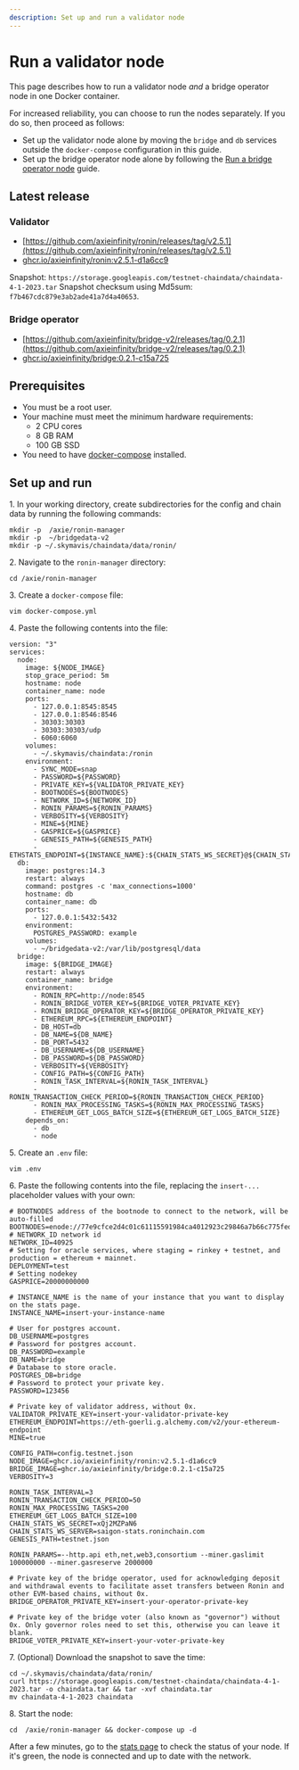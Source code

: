 ```yaml
---
description: Set up and run a validator node
---
```

# Run a validator node
This page describes how to run a validator node *and* a bridge operator node in one Docker container.

For increased reliability, you can choose to run the nodes separately. If you do so, then proceed as follows:
* Set up the validator node alone by moving the `bridge` and `db` services outside the `docker-compose` configuration in this guide.
* Set up the bridge operator node alone by following the [Run a bridge operator node](./bridge.md) guide.

## Latest release
### Validator
* [https://github.com/axieinfinity/ronin/releases/tag/v2.5.1](https://github.com/axieinfinity/ronin/releases/tag/v2.5.1)
* [ghcr.io/axieinfinity/ronin:v2.5.1-d1a6cc9](https://github.com/axieinfinity/ronin/pkgs/container/ronin/69326810?tag=v2.5.1-d1a6cc9)

Snapshot: `https://storage.googleapis.com/testnet-chaindata/chaindata-4-1-2023.tar`
Snapshot checksum using Md5sum: `f7b467cdc879e3ab2ade41a7d4a40653`.

### Bridge operator
* [https://github.com/axieinfinity/bridge-v2/releases/tag/0.2.1](https://github.com/axieinfinity/bridge-v2/releases/tag/0.2.1)
* [ghcr.io/axieinfinity/bridge:0.2.1-c15a725](https://github.com/axieinfinity/bridge-v2/pkgs/container/bridge/67046431?tag=0.2.1-c15a725)

## Prerequisites

* You must be a root user.
* Your machine must meet the minimum hardware requirements:
  * 2 CPU cores
  * 8 GB RAM
  * 100 GB SSD
* You need to have [docker-compose](https://docs.docker.com/compose/install/) installed.

## Set up and run
1\. In your working directory, create subdirectories for the config and chain data by running the following commands:

```
mkdir -p  /axie/ronin-manager
mkdir -p  ~/bridgedata-v2
mkdir -p ~/.skymavis/chaindata/data/ronin/
```

2\. Navigate to the `ronin-manager` directory:

```
cd /axie/ronin-manager
```

3\. Create a `docker-compose` file:

```
vim docker-compose.yml
```

4\. Paste the following contents into the file:

```
version: "3"
services:
  node:
    image: ${NODE_IMAGE}
    stop_grace_period: 5m
    hostname: node
    container_name: node
    ports:
      - 127.0.0.1:8545:8545
      - 127.0.0.1:8546:8546
      - 30303:30303
      - 30303:30303/udp
      - 6060:6060
    volumes:
      - ~/.skymavis/chaindata:/ronin
    environment:
      - SYNC_MODE=snap
      - PASSWORD=${PASSWORD}
      - PRIVATE_KEY=${VALIDATOR_PRIVATE_KEY}
      - BOOTNODES=${BOOTNODES}
      - NETWORK_ID=${NETWORK_ID}
      - RONIN_PARAMS=${RONIN_PARAMS}
      - VERBOSITY=${VERBOSITY}
      - MINE=${MINE}
      - GASPRICE=${GASPRICE}
      - GENESIS_PATH=${GENESIS_PATH}
      - ETHSTATS_ENDPOINT=${INSTANCE_NAME}:${CHAIN_STATS_WS_SECRET}@${CHAIN_STATS_WS_SERVER}:443
  db:
    image: postgres:14.3
    restart: always
    command: postgres -c 'max_connections=1000'
    hostname: db
    container_name: db
    ports:
      - 127.0.0.1:5432:5432
    environment:
      POSTGRES_PASSWORD: example
    volumes:
      - ~/bridgedata-v2:/var/lib/postgresql/data
  bridge:
    image: ${BRIDGE_IMAGE}
    restart: always
    container_name: bridge
    environment:
      - RONIN_RPC=http://node:8545
      - RONIN_BRIDGE_VOTER_KEY=${BRIDGE_VOTER_PRIVATE_KEY}
      - RONIN_BRIDGE_OPERATOR_KEY=${BRIDGE_OPERATOR_PRIVATE_KEY}
      - ETHEREUM_RPC=${ETHEREUM_ENDPOINT}
      - DB_HOST=db
      - DB_NAME=${DB_NAME}
      - DB_PORT=5432
      - DB_USERNAME=${DB_USERNAME}
      - DB_PASSWORD=${DB_PASSWORD}
      - VERBOSITY=${VERBOSITY}
      - CONFIG_PATH=${CONFIG_PATH}
      - RONIN_TASK_INTERVAL=${RONIN_TASK_INTERVAL}
      - RONIN_TRANSACTION_CHECK_PERIOD=${RONIN_TRANSACTION_CHECK_PERIOD}
      - RONIN_MAX_PROCESSING_TASKS=${RONIN_MAX_PROCESSING_TASKS}
      - ETHEREUM_GET_LOGS_BATCH_SIZE=${ETHEREUM_GET_LOGS_BATCH_SIZE}
    depends_on:
      - db
      - node
```

5\. Create an `.env` file:

```
vim .env
```

6\. Paste the following contents into the file, replacing the `insert-...` placeholder values with your own:

```
# BOOTNODES address of the bootnode to connect to the network, will be auto-filled
BOOTNODES=enode://77e9cfce2d4c01c61115591984ca4012923c29846a7b66c775fed0cc8fe5f41b304a71e3e9433e067ea7ef86701c13992fefacf9e223786c62c530a7110e8142@35.224.85.190:30303
# NETWORK_ID network id
NETWORK_ID=40925
# Setting for oracle services, where staging = rinkey + testnet, and production = ethereum + mainnet.
DEPLOYMENT=test
# Setting nodekey
GASPRICE=20000000000

# INSTANCE_NAME is the name of your instance that you want to display on the stats page.
INSTANCE_NAME=insert-your-instance-name

# User for postgres account.
DB_USERNAME=postgres
# Password for postgres account.
DB_PASSWORD=example
DB_NAME=bridge
# Database to store oracle.
POSTGRES_DB=bridge
# Password to protect your private key.
PASSWORD=123456

# Private key of validator address, without 0x. 
VALIDATOR_PRIVATE_KEY=insert-your-validator-private-key
ETHEREUM_ENDPOINT=https://eth-goerli.g.alchemy.com/v2/your-ethereum-endpoint
MINE=true

CONFIG_PATH=config.testnet.json
NODE_IMAGE=ghcr.io/axieinfinity/ronin:v2.5.1-d1a6cc9
BRIDGE_IMAGE=ghcr.io/axieinfinity/bridge:0.2.1-c15a725
VERBOSITY=3

RONIN_TASK_INTERVAL=3
RONIN_TRANSACTION_CHECK_PERIOD=50
RONIN_MAX_PROCESSING_TASKS=200
ETHEREUM_GET_LOGS_BATCH_SIZE=100
CHAIN_STATS_WS_SECRET=xQj2MZPaN6
CHAIN_STATS_WS_SERVER=saigon-stats.roninchain.com
GENESIS_PATH=testnet.json

RONIN_PARAMS=--http.api eth,net,web3,consortium --miner.gaslimit 100000000 --miner.gasreserve 2000000

# Private key of the bridge operator, used for acknowledging deposit and withdrawal events to facilitate asset transfers between Ronin and other EVM-based chains, without 0x.
BRIDGE_OPERATOR_PRIVATE_KEY=insert-your-operator-private-key

# Private key of the bridge voter (also known as "governor") without 0x. Only governor roles need to set this, otherwise you can leave it blank. 
BRIDGE_VOTER_PRIVATE_KEY=insert-your-voter-private-key
```

7\. (Optional) Download the snapshot to save the time:

```
cd ~/.skymavis/chaindata/data/ronin/
curl https://storage.googleapis.com/testnet-chaindata/chaindata-4-1-2023.tar -o chaindata.tar && tar -xvf chaindata.tar
mv chaindata-4-1-2023 chaindata
```

8\. Start the node:
```
cd  /axie/ronin-manager && docker-compose up -d 
```

After a few minutes, go to the [stats page](https://saigon-stats.roninchain.com/) to check the status of your node. If it's green, the node is connected and up to date with the network.